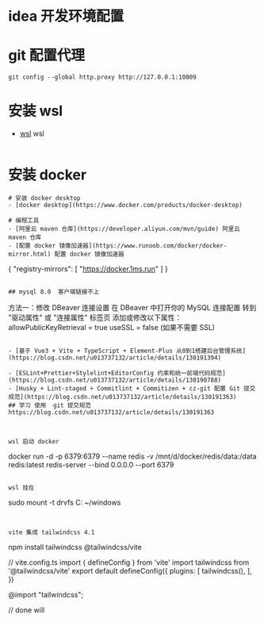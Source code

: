 # idea 开发环境配置

# git 配置代理
```
git config --global http.proxy http://127.0.0.1:10809
```



# 安装 wsl
- [wsl](https://docs.microsoft.com/zh-cn/windows/wsl/install) wsl
```

```

# 安装 docker
```
# 安装 docker desktop
- [docker desktop](https://www.docker.com/products/docker-desktop)

# 编程工具
- [阿里云 maven 仓库](https://developer.aliyun.com/mvn/guide) 阿里云 maven 仓库
- [配置 docker 镜像加速器](https://www.runoob.com/docker/docker-mirror.html) 配置 docker 镜像加速器
```
{
    "registry-mirrors": [
        "https://docker.1ms.run"
    ]
}
```

## mysql 8.0  客户端链接不上 
```
方法一：修改 DBeaver 连接设置
在 DBeaver 中打开你的 MySQL 连接配置
转到 "驱动属性" 或 "连接属性" 标签页
添加或修改以下属性：
allowPublicKeyRetrieval = true
useSSL = false (如果不需要 SSL)
```

- [基于 Vue3 + Vite + TypeScript + Element-Plus 从0到1搭建后台管理系统](https://blog.csdn.net/u013737132/article/details/130191394)

- [ESLint+Prettier+Stylelint+EditorConfig 约束和统一前端代码规范](https://blog.csdn.net/u013737132/article/details/130190788)
- [Husky + Lint-staged + Commitlint + Commitizen + cz-git 配置 Git 提交规范](https://blog.csdn.net/u013737132/article/details/130191363)
## 学习 使用  git 提交规范
https://blog.csdn.net/u013737132/article/details/130191363



wsl 启动 docker 
```
docker run -d -p 6379:6379 --name redis  -v /mnt/d/docker/redis/data:/data   redis:latest redis-server --bind 0.0.0.0 --port 6379

```

wsl 挂在
```
sudo mount -t drvfs C: ~/windows
```


vite 集成 tailwindcss 4.1
```
npm install tailwindcss @tailwindcss/vite


// vite.config.ts
import { defineConfig } from 'vite'
import tailwindcss from '@tailwindcss/vite'
export default defineConfig({
  plugins: [
    tailwindcss(),
  ],
})



@import "tailwindcss";

// done will

```